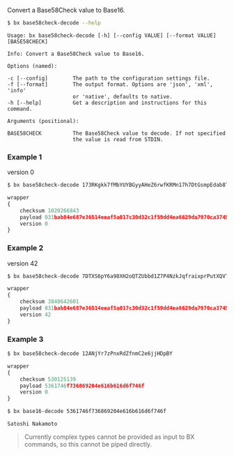 Convert a Base58Check value to Base16.
```sh
$ bx base58check-decode --help
```
```
Usage: bx base58check-decode [-h] [--config VALUE] [--format VALUE]
[BASE58CHECK]

Info: Convert a Base58Check value to Base16.

Options (named):

-c [--config]        The path to the configuration settings file.
-f [--format]        The output format. Options are 'json', 'xml', 'info'
                     or 'native', defaults to native.
-h [--help]          Get a description and instructions for this command.

Arguments (positional):

BASE58CHECK          The Base58Check value to decode. If not specified
                     the value is read from STDIN.
```
### Example 1
version 0
```sh
$ bx base58check-decode 173RKgkk7fMbYUYBGyyAHeZ6rwfKRMn17h7DtGsmpEdab8TV6UB
```
```js
wrapper
{
    checksum 1020266843
    payload 031bab84e687e36514eeaf5a017c30d32c1f59dd4ea6629da7970ca374513dd006
    version 0
}
```
### Example 2
version 42
```sh
$ bx base58check-decode 7DTXS6pY6a98XH2oQTZUbbd1Z7P4NzkJqfraixprPutXQVTkwBGw
```
```js
wrapper
{
    checksum 3840642601
    payload 031bab84e687e36514eeaf5a017c30d32c1f59dd4ea6629da7970ca374513dd006
    version 42
}
```
### Example 3
```sh
$ bx base58check-decode 12ANjYr7zPnxRdZfnmC2e6jjHDpBY
```
```js
wrapper
{
    checksum 530125139
    payload 5361746f736869204e616b616d6f746f
    version 0
}
```
```sh
$ bx base16-decode 5361746f736869204e616b616d6f746f
```
```
Satoshi Nakamoto
```

> Currently complex types cannot be provided as input to BX commands, so this cannot be piped directly.